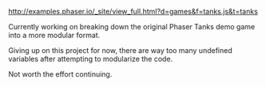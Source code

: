 http://examples.phaser.io/_site/view_full.html?d=games&f=tanks.js&t=tanks

Currently working on breaking down the original Phaser Tanks demo game into
a more modular format.

Giving up on this project for now, there are way too many undefined variables after attempting to modularize the code.

Not worth the effort continuing.

